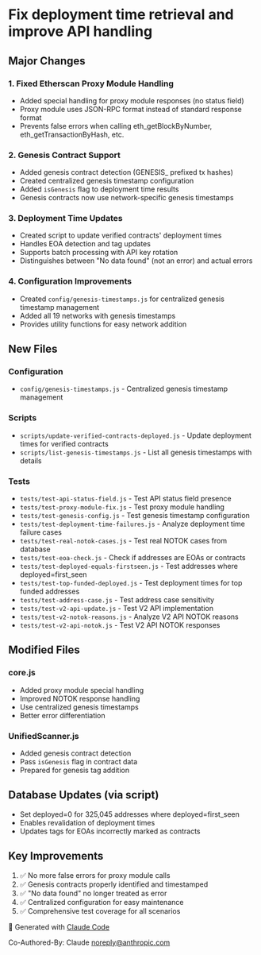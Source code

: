 # Fix deployment time retrieval and improve API handling

## Major Changes

### 1. Fixed Etherscan Proxy Module Handling
- Added special handling for proxy module responses (no status field)
- Proxy module uses JSON-RPC format instead of standard response format
- Prevents false errors when calling eth_getBlockByNumber, eth_getTransactionByHash, etc.

### 2. Genesis Contract Support
- Added genesis contract detection (GENESIS_ prefixed tx hashes)
- Created centralized genesis timestamp configuration
- Added `isGenesis` flag to deployment time results
- Genesis contracts now use network-specific genesis timestamps

### 3. Deployment Time Updates
- Created script to update verified contracts' deployment times
- Handles EOA detection and tag updates
- Supports batch processing with API key rotation
- Distinguishes between "No data found" (not an error) and actual errors

### 4. Configuration Improvements
- Created `config/genesis-timestamps.js` for centralized genesis timestamp management
- Added all 19 networks with genesis timestamps
- Provides utility functions for easy network addition

## New Files

### Configuration
- `config/genesis-timestamps.js` - Centralized genesis timestamp management

### Scripts
- `scripts/update-verified-contracts-deployed.js` - Update deployment times for verified contracts
- `scripts/list-genesis-timestamps.js` - List all genesis timestamps with details

### Tests
- `tests/test-api-status-field.js` - Test API status field presence
- `tests/test-proxy-module-fix.js` - Test proxy module handling
- `tests/test-genesis-config.js` - Test genesis timestamp configuration
- `tests/test-deployment-time-failures.js` - Analyze deployment time failure cases
- `tests/test-real-notok-cases.js` - Test real NOTOK cases from database
- `tests/test-eoa-check.js` - Check if addresses are EOAs or contracts
- `tests/test-deployed-equals-firstseen.js` - Test addresses where deployed=first_seen
- `tests/test-top-funded-deployed.js` - Test deployment times for top funded addresses
- `tests/test-address-case.js` - Test address case sensitivity
- `tests/test-v2-api-update.js` - Test V2 API implementation
- `tests/test-v2-notok-reasons.js` - Analyze V2 API NOTOK reasons
- `tests/test-v2-api-notok.js` - Test V2 API NOTOK responses

## Modified Files

### core.js
- Added proxy module special handling
- Improved NOTOK response handling
- Use centralized genesis timestamps
- Better error differentiation

### UnifiedScanner.js
- Added genesis contract detection
- Pass `isGenesis` flag in contract data
- Prepared for genesis tag addition

## Database Updates (via script)
- Set deployed=0 for 325,045 addresses where deployed=first_seen
- Enables revalidation of deployment times
- Updates tags for EOAs incorrectly marked as contracts

## Key Improvements
1. ✅ No more false errors for proxy module calls
2. ✅ Genesis contracts properly identified and timestamped
3. ✅ "No data found" no longer treated as error
4. ✅ Centralized configuration for easy maintenance
5. ✅ Comprehensive test coverage for all scenarios

🤖 Generated with [Claude Code](https://claude.ai/code)

Co-Authored-By: Claude <noreply@anthropic.com>